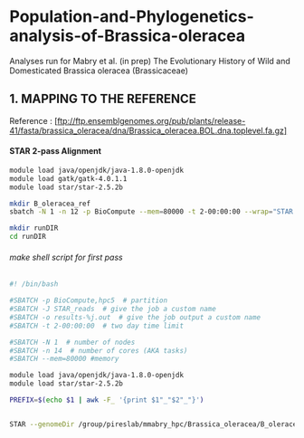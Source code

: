 # Population-and-Phylogenetics-analysis-of-Brassica-oleracea
Analyses run for Mabry et al. (in prep) The Evolutionary History of Wild and Domesticated Brassica oleracea (Brassicaceae)

## 1. MAPPING TO THE REFERENCE

Reference : [ftp://ftp.ensemblgenomes.org/pub/plants/release-41/fasta/brassica_oleracea/dna/Brassica_oleracea.BOL.dna.toplevel.fa.gz]

#### STAR 2-pass Alignment

```bash
module load java/openjdk/java-1.8.0-openjdk
module load gatk/gatk-4.0.1.1
module load star/star-2.5.2b
```

```bash
mkdir B_oleracea_ref
sbatch -N 1 -n 12 -p BioCompute --mem=80000 -t 2-00:00:00 --wrap="STAR --runMode genomeGenerate --genomeDir /group/pireslab/mmabry_hpc/Brassica_oleracea/B_oleracea_ref --genomeFastaFiles Brassica_oleracea.BOL.dna.toplevel.fa  --runThreadN 12"
```

```bash
mkdir runDIR
cd runDIR
```

###### make shell script for first pass
```bash
#! /bin/bash

#SBATCH -p BioCompute,hpc5  # partition
#SBATCH -J STAR_reads  # give the job a custom name
#SBATCH -o results-%j.out  # give the job output a custom name
#SBATCH -t 2-00:00:00  # two day time limit

#SBATCH -N 1  # number of nodes
#SBATCH -n 14  # number of cores (AKA tasks)
#SBATCH --mem=80000 #memory

module load java/openjdk/java-1.8.0-openjdk
module load star/star-2.5.2b

PREFIX=$(echo $1 | awk -F_ '{print $1"_"$2"_"}')


STAR --genomeDir /group/pireslab/mmabry_hpc/Brassica_oleracea/B_oleracea_ref --readFilesIn ${PREFIX}R1_001.fastq ${PREFIX}R2_001.fastq --runThreadN 12 --outFileNamePrefix /group/pireslab/mmabry_hpc/Brassica_oleracea/runDIR/${PREFIX}
```

